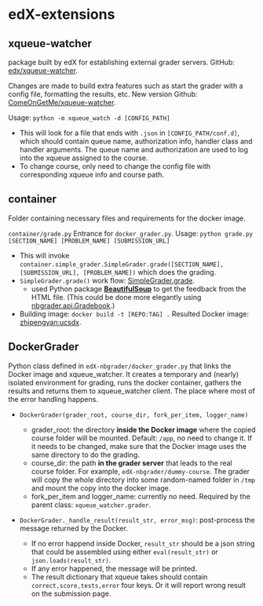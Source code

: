 # edX-extensions

## xqueue-watcher

package built by edX for establishing external grader servers. GitHub: [edx/xqueue-watcher](https://github.com/edx/xqueue-watcher).

Changes are made to build extra features such as start the grader with a config file, formatting the results, etc. New version Github: [ComeOnGetMe/xqueue-watcher](https://github.com/ComeOnGetMe/xqueue-watcher).

Usage: ```python -m xqueue_watch -d [CONFIG_PATH]``` 

- This will look for a file that ends with ```.json``` in ```[CONFIG_PATH/conf.d]```, which should contain queue name, authorization info, handler class and handler arguments. The queue name and authorization are used to log into the xqueue assigned to the course.
- To change course, only need to change the config file with corresponding xqueue info and course path.



## container

Folder containing necessary files and requirements for the docker image.

`container/grade.py` Entrance for `docker_grader.py`. Usage: `python grade.py [SECTION_NAME] [PROBLEM_NAME] [SUBMISSION_URL]`

- This will invoke `container.simple_grader.SimpleGrader.grade([SECTION_NAME], [SUBMISSION_URL], [PROBLEM_NAME])` which does the grading.
- `SimpleGrader.grade()` work flow: [SimpleGrader.grade](https://github.com/ucsd-edx/edX-extensions/blob/master/edX-nbgrader/container/simple_grader.py#L40).
  - used Python package **[BeautifulSoup](https://www.crummy.com/software/BeautifulSoup/bs4/doc/)** to get the feedback from the HTML file. (This could be done more elegantly using [nbgrader.api.Gradebook](https://nbgrader.readthedocs.io/en/stable/user_guide/advanced.html#getting-information-from-the-database).)
- Building image: `docker build -t [REPO:TAG] .` Resulted Docker image: [zhipengyan:ucsdx](https://hub.docker.com/r/zhipengyan/ucsdx/).



## DockerGrader

Python class defined in `edX-nbgrader/docker_grader.py` that links the Docker image and xqueue_watcher. It creates a temporary and (nearly) isolated environment for grading, runs the docker container, gathers the results and returns them to xqueue_watcher client. The place where most of the error handling happens.

- `DockerGrader(grader_root, course_dir, fork_per_item, logger_name)`
  - grader_root: the directory **inside the Docker image** where the copied course folder will be mounted. Default: `/app`, no need to change it. If it needs to be changed, make sure that the Docker image uses the same directory to do the grading.
  - course_dir: the path **in the grader server** that leads to the real course folder. For example, `edX-nbgrader/dummy-course`. The grader will copy the whole directory into some random-named folder in `/tmp` and mount the copy into the docker image.
  - fork_per_item and logger_name: currently no need. Required by the parent class: `xqueue_watcher.grader`.
- `DockerGrader._handle_result(result_str, error_msg)`: post-process the message returned by the Docker.
  - If no error happend inside Docker, `result_str` should be a json string that could be assembled using either `eval(result_str)` or `json.loads(result_str)`.
  - If any error happened, the message will be printed.
  - The result dictionary that xqueue takes should contain `correct,score,tests,error` four keys. Or it will report wrong result on the submission page.

  ​

